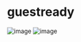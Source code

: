 # guestready
![image](https://github.com/evansmbithi/guestready/assets/14232865/c6066491-b300-47bd-9ad5-8fa274411083)
![image](https://github.com/evansmbithi/guestready/assets/14232865/7af6df9e-26aa-4ac1-bdd4-d311f8a64112)

